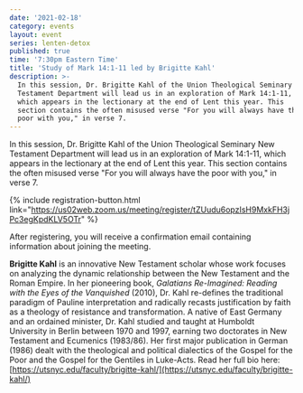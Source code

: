 ```yaml
---
date: '2021-02-18'
category: events
layout: event
series: lenten-detox
published: true
time: '7:30pm Eastern Time'
title: 'Study of Mark 14:1-11 led by Brigitte Kahl'
description: >-
  In this session, Dr. Brigitte Kahl of the Union Theological Seminary New
  Testament Department will lead us in an exploration of Mark 14:1-11,
  which appears in the lectionary at the end of Lent this year. This
  section contains the often misused verse "For you will always have the
  poor with you," in verse 7.
---
```


In this session, Dr. Brigitte Kahl of the Union Theological Seminary New
Testament Department will lead us in an exploration of Mark 14:1-11,
which appears in the lectionary at the end of Lent this year. This
section contains the often misused verse "For you will always have the
poor with you," in verse 7.

{% include registration-button.html link="https://us02web.zoom.us/meeting/register/tZUudu6opzIsH9MxkFH3jPc3egKpdKLV5OTr" %}

After registering, you will receive a confirmation email containing
information about joining the meeting.

**Brigitte Kahl** is an innovative New Testament scholar whose work focuses
on analyzing the dynamic relationship between the New Testament and the
Roman Empire. In her pioneering book, _Galatians Re-Imagined: Reading
with the Eyes of the Vanquished_ (2010), Dr. Kahl re-defines the
traditional paradigm of Pauline interpretation and radically recasts
justification by faith as a theology of resistance and transformation. A
native of East Germany and an ordained minister, Dr. Kahl studied and
taught at Humboldt University in Berlin between 1970 and 1997, earning
two doctorates in New Testament and Ecumenics (1983/86). Her first major
publication in German (1986) dealt with the theological and political
dialectics of the Gospel for the Poor and the Gospel for the Gentiles in
Luke-Acts. Read her full bio here: [https://utsnyc.edu/faculty/brigitte-kahl/](https://utsnyc.edu/faculty/brigitte-kahl/)
